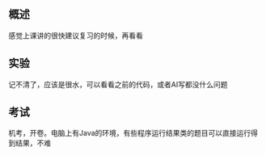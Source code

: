 ## 概述

感觉上课讲的很快建议复习的时候，再看看

## 实验

记不清了，应该是很水，可以看看之前的代码，或者AI写都没什么问题

## 考试

机考，开卷。电脑上有Java的环境，有些程序运行结果类的题目可以直接运行得到结果，不难